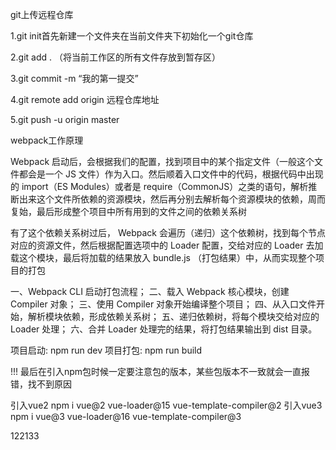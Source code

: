 
git上传远程仓库

1.git init首先新建一个文件夹在当前文件夹下初始化一个git仓库

2.git add . （将当前工作区的所有文件存放到暂存区）

3.git commit -m “我的第一提交”

4.git remote add origin 远程仓库地址

5.git push -u origin master

webpack工作原理

Webpack 启动后，会根据我们的配置，找到项目中的某个指定文件（一般这个文件都会是一个 JS 文件）作为入口。然后顺着入口文件中的代码，根据代码中出现的 import（ES Modules）或者是 
require（CommonJS）之类的语句，解析推断出来这个文件所依赖的资源模块，然后再分别去解析每个资源模块的依赖，周而复始，最后形成整个项目中所有用到的文件之间的依赖关系树

有了这个依赖关系树过后， Webpack 会遍历（递归）这个依赖树，找到每个节点对应的资源文件，然后根据配置选项中的 Loader 配置，交给对应的 Loader 去加载这个模块，最后将加载的结果放入 bundle.js
（打包结果）中，从而实现整个项目的打包

  一、Webpack CLI 启动打包流程；
  二、载入 Webpack 核心模块，创建 Compiler 对象；
  三、使用 Compiler 对象开始编译整个项目；
  四、从入口文件开始，解析模块依赖，形成依赖关系树；
  五、递归依赖树，将每个模块交给对应的 Loader 处理；
  六、合并 Loader 处理完的结果，将打包结果输出到 dist 目录。

项目启动:
  npm run dev
项目打包:
  npm run build

!!! 最后在引入npm包时候一定要注意包的版本，某些包版本不一致就会一直报错，找不到原因

引入vue2 npm i vue@2 vue-loader@15 vue-template-compiler@2
引入vue3 npm i vue@3 vue-loader@16 vue-template-compiler@3

122133

